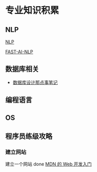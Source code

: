 # 专业知识积累

## NLP

[NLP](./NLP)

[FAST-AI-NLP](./NLP/fastainlp)


## 数据库相关

- [数据库设计那点事笔记](https://github.com/gdhucoder/interview/tree/master/javabd/DB)

## 编程语言

## OS

## 程序员练级攻略

### 建立网站

建立一个网站 done [MDN 的 Web 开发入门](https://developer.mozilla.org/zh-CN/docs/Learn/Getting_started_with_the_web)


